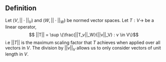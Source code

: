 ## Definition

Let $(V, ||\cdot||_V)$ and $(W, ||\cdot||_W)$ be normed vector spaces. Let $T:  V\rightarrow$ be a linear operator,
$$ ||T|| = \sup \{\frac{||T_v||_W}{||v||_V} : v \in V\}$$
i.e $||T||$ is the maximum scaling factor that $T$ achieves when applied over all vectors in $V$. The division by $||v||_V$ allows us to only consider vectors of unit length in $V$.

